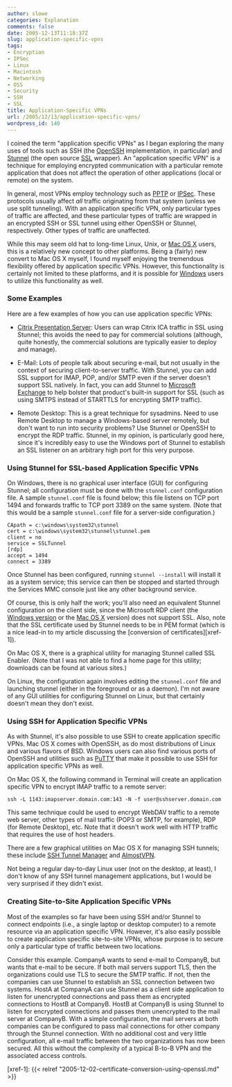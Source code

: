 ```yaml
---
author: slowe
categories: Explanation
comments: false
date: 2005-12-13T11:18:37Z
slug: application-specific-vpns
tags:
- Encryption
- IPSec
- Linux
- Macintosh
- Networking
- OSS
- Security
- SSH
- SSL
title: Application-Specific VPNs
url: /2005/12/13/application-specific-vpns/
wordpress_id: 140
---
```


I coined the term "application specific VPNs" as I began exploring the many uses of tools such as SSH (the [OpenSSH][1] implementation, in particular) and [Stunnel][2] (the open source [SSL][3] wrapper). An "application specific VPN" is a technique for employing encrypted communication with a particular remote application that does not affect the operation of other applications (local or remote) on the system.

In general, most VPNs employ technology such as [PPTP][4] or [IPSec][5]. These protocols usually affect _all_ traffic originating from that system (unless we use split tunneling). With an application specific VPN, only particular types of traffic are affected, and these particular types of traffic are wrapped in an encrypted SSH or SSL tunnel using either OpenSSH or Stunnel, respectively. Other types of traffic are unaffected.

While this may seem old hat to long-time Linux, Unix, or [Mac OS X][6] users, this is a relatively new concept to other platforms. Being a (fairly) new convert to Mac OS X myself, I found myself enjoying the tremendous flexibility offered by application specific VPNs. However, this functionality is certainly not limited to these platforms, and it is possible for [Windows][7] users to utilize this functionality as well.

### Some Examples

Here are a few examples of how you can use application specific VPNs:

* [Citrix Presentation Server][8]: Users can wrap Citrix ICA traffic in SSL using Stunnel; this avoids the need to pay for commercial solutions (although, quite honestly, the commercial solutions are typically easier to deploy and manage).

* E-Mail: Lots of people talk about securing e-mail, but not usually in the context of securing client-to-server traffic. With Stunnel, you can add SSL support for IMAP, POP, and/or SMTP even if the server doesn't support SSL natively. In fact, you can add Stunnel to [Microsoft Exchange][9] to help bolster that product's built-in support for SSL (such as using SMTPS instead of STARTTLS for encrypting SMTP traffic).

* Remote Desktop: This is a great technique for sysadmins. Need to use Remote Desktop to manage a Windows-based server remotely, but don't want to run into security problems? Use Stunnel or OpenSSH to encrypt the RDP traffic. Stunnel, in my opinion, is particularly good here, since it's incredibly easy to use the Windows port of Stunnel to establish an SSL listener on an arbitrary high port for this very purpose.

### Using Stunnel for SSL-based Application Specific VPNs

On Windows, there is no graphical user interface (GUI) for configuring Stunnel; all configuration must be done with the `stunnel.conf` configuration file. A sample `stunnel.conf` file is found below; this file listens on TCP port 1494 and forwards traffic to TCP port 3389 on the same system.  (Note that this would be a sample `stunnel.conf` file for a server-side configuration.)

    CApath = c:\windows\system32\stunnel
    cert = c:\windows\system32\stunnel\stunnel.pem
    client = no
    service = SSLTunnel
    [rdp]
    accept = 1494
    connect = 3389

Once Stunnel has been configured, running `stunnel --install` will install it as a system service; this service can then be stopped and started through the Services MMC console just like any other background service.

Of course, this is only half the work; you'll also need an equivalent Stunnel configuration on the client side, since the Microsoft RDP client (the [Windows version][10] or the [Mac OS X][11] version) does not support SSL. Also, note that the SSL certificate used by Stunnel needs to be in PEM format (which is a nice lead-in to my article discussing the [conversion of certificates][xref-1]).

On Mac OS X, there is a graphical utility for managing Stunnel called SSL Enabler. (Note that I was not able to find a home page for this utility; downloads can be found at various sites.)

On Linux, the configuration again involves editing the `stunnel.conf` file and launching stunnel (either in the foreground or as a daemon). I'm not aware of any GUI utilities for configuring Stunnel on Linux, but that certainly doesn't mean they don't exist.

### Using SSH for Application Specific VPNs

As with Stunnel, it's also possible to use SSH to create application specific VPNs. Mac OS X comes with OpenSSH, as do most distributions of Linux and various flavors of BSD. Windows users can also find various ports of OpenSSH and utilities such as [PuTTY][13] that make it possible to use SSH for application specific VPNs as well.

On Mac OS X, the following command in Terminal will create an application specific VPN to encrypt IMAP traffic to a remote server:

    ssh -L 1143:imapserver.domain.com:143 -N -f user@sshserver.domain.com

This same technique could be used to encrypt WebDAV traffic to a remote web server, other types of mail traffic (POP3 or SMTP, for example), RDP (for Remote Desktop), etc. Note that it doesn't work well with HTTP traffic that requires the use of host headers.

There are a few graphical utilities on Mac OS X for managing SSH tunnels; these include [SSH Tunnel Manager][14] and [AlmostVPN][15].

Not being a regular day-to-day Linux user (not on the desktop, at least), I don't know of any SSH tunnel management applications, but I would be very surprised if they didn't exist.

### Creating Site-to-Site Application Specific VPNs

Most of the examples so far have been using SSH and/or Stunnel to connect endpoints (i.e., a single laptop or desktop computer) to a remote resource via an application specific VPN. However, it's also easily possible to create application specific site-to-site VPNs, whose purpose is to secure only a particular type of traffic between two locations.

Consider this example. CompanyA wants to send e-mail to CompanyB, but wants that e-mail to be secure. If both mail servers support TLS, then the organizations could use TLS to secure the SMTP traffic. If not, then the companies can use Stunnel to establish an SSL connection between two systems. HostA at CompanyA can use Stunnel as a client side application to listen for unencrypted connections and pass them as encrypted connections to HostB at CompanyB. HostB at CompanyB is using Stunnel to listen for encrypted connections and passes them unencrypted to the mail server at CompanyB. With a simple configuration, the mail servers at both companies can be configured to pass mail connections for other company through the Stunnel connection. With no additional cost and very little configuration, all e-mail traffic between the two organizations has now been secured. All this without the complexity of a typical B-to-B VPN and the associated access controls.


[1]: http://www.openssh.org/
[2]: http://stunnel.mirt.net/index.html
[3]: http://en.wikipedia.org/wiki/Secure_Sockets_Layer
[4]: http://en.wikipedia.org/wiki/PPTP
[5]: http://en.wikipedia.org/wiki/Ipsec
[6]: http://www.apple.com/macosx/
[7]: http://www.microsoft.com/windows/
[8]: http://www.citrix.com/English/ps2/products/product.asp?contentID=186&ntref=PROHOME_Main
[9]: http://www.microsoft.com/exchange/default.mspx
[10]: http://www.microsoft.com/downloads/details.aspx?FamilyID=80111f21-d48d-426e-96c2-08aa2bd23a49&DisplayLang=en
[11]: http://www.microsoft.com/mac/otherproducts/otherproducts.aspx?pid=remotedesktopclient
[13]: http://www.chiark.greenend.org.uk/~sgtatham/putty/
[14]: http://projects.tynsoe.org/en/stm/
[15]: http://www.leapingbytes.com/almostvpn
[xref-1]: {{< relref "2005-12-02-certificate-conversion-using-openssl.md" >}}
